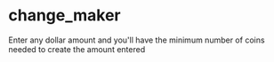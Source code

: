 # change_maker
Enter any dollar amount and you'll have the minimum number of coins needed to create the amount entered


